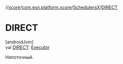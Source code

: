 //[xcore](../../../index.md)/[com.esn.platform.xcore](../index.md)/[SchedulersX](index.md)/[DIRECT](-d-i-r-e-c-t.md)

# DIRECT

[androidJvm]\
val [DIRECT](-d-i-r-e-c-t.md): [Executor](https://developer.android.com/reference/kotlin/java/util/concurrent/Executor.html)

Непоточный.
